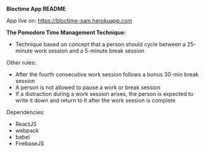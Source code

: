 **Bloctime App README**

App live on: https://bloctime-sam.herokuapp.com

**The Pomodoro Time Management Technique:**

- Technique based on concept that a person should cycle between a 25-minute work session and a 5-minute break session

Other rules:
* After the fourth consecutive work session follows a bonus 30-min break session
* A person is not allowed to pause a work or break session
* If a distraction during a work session arises, the person is expected to write it down and return to it after the work session is complete

Dependencies: 
* ReactJS
* webpack
* babel
* FirebaseJS